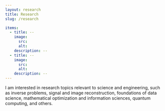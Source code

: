 ```yaml
---
layout: research
title: Research
slug: /research

items:
  - title: --
    image:
      src: 
      alt: 
    description: --
  - title: --
    image:
      src: 
      alt: 
    description: --
---
```



I am interested in research topics relevant to science and engineering, such as inverse problems, signal and image reconstruction, foundations of data science, mathematical optimization and information sciences, quantum computing, and others.





<br />
<br />
